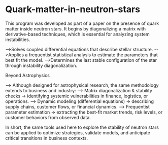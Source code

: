 # Quark-matter-in-neutron-stars


This program was developed as part of a paper on the presence of quark matter inside neutron stars. It begins by diagonalizing a matrix with derivative-based techniques, which is essential for analyzing system instabilities. 

-->Solves coupled differential equations that describe stellar structure.
-->Applies a frequentist statistical analysis to estimate the parameters that best fit the model.
-->Determines the last stable configuration of the star through instability diagonalization.

Beyond Astrophysics

--> Although designed for astrophysical research, the same methodology extends to business and industry:
--> Matrix diagonalization & stability checks → identifying systemic vulnerabilities in finance, logistics, or operations.
--> Dynamic modeling (differential equations) → describing supply chains, customer flows, or financial dynamics.
--> Frequentist parameter estimation → extracting the best-fit market trends, risk levels, or customer behaviors from observed data.

In short, the same tools used here to explore the stability of neutron stars can be applied to optimize strategies, validate models, and anticipate critical transitions in business contexts.
